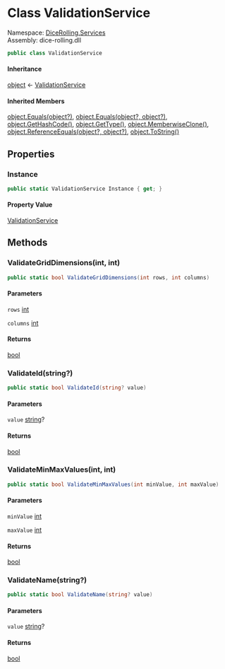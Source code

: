 # <a id="DiceRolling_Services_ValidationService"></a> Class ValidationService

Namespace: [DiceRolling.Services](DiceRolling.Services.md)  
Assembly: dice\-rolling.dll  

```csharp
public class ValidationService
```

#### Inheritance

[object](https://learn.microsoft.com/dotnet/api/system.object) ← 
[ValidationService](DiceRolling.Services.ValidationService.md)

#### Inherited Members

[object.Equals\(object?\)](https://learn.microsoft.com/dotnet/api/system.object.equals\#system\-object\-equals\(system\-object\)), 
[object.Equals\(object?, object?\)](https://learn.microsoft.com/dotnet/api/system.object.equals\#system\-object\-equals\(system\-object\-system\-object\)), 
[object.GetHashCode\(\)](https://learn.microsoft.com/dotnet/api/system.object.gethashcode), 
[object.GetType\(\)](https://learn.microsoft.com/dotnet/api/system.object.gettype), 
[object.MemberwiseClone\(\)](https://learn.microsoft.com/dotnet/api/system.object.memberwiseclone), 
[object.ReferenceEquals\(object?, object?\)](https://learn.microsoft.com/dotnet/api/system.object.referenceequals), 
[object.ToString\(\)](https://learn.microsoft.com/dotnet/api/system.object.tostring)

## Properties

### <a id="DiceRolling_Services_ValidationService_Instance"></a> Instance

```csharp
public static ValidationService Instance { get; }
```

#### Property Value

 [ValidationService](DiceRolling.Services.ValidationService.md)

## Methods

### <a id="DiceRolling_Services_ValidationService_ValidateGridDimensions_System_Int32_System_Int32_"></a> ValidateGridDimensions\(int, int\)

```csharp
public static bool ValidateGridDimensions(int rows, int columns)
```

#### Parameters

`rows` [int](https://learn.microsoft.com/dotnet/api/system.int32)

`columns` [int](https://learn.microsoft.com/dotnet/api/system.int32)

#### Returns

 [bool](https://learn.microsoft.com/dotnet/api/system.boolean)

### <a id="DiceRolling_Services_ValidationService_ValidateId_System_String_"></a> ValidateId\(string?\)

```csharp
public static bool ValidateId(string? value)
```

#### Parameters

`value` [string](https://learn.microsoft.com/dotnet/api/system.string)?

#### Returns

 [bool](https://learn.microsoft.com/dotnet/api/system.boolean)

### <a id="DiceRolling_Services_ValidationService_ValidateMinMaxValues_System_Int32_System_Int32_"></a> ValidateMinMaxValues\(int, int\)

```csharp
public static bool ValidateMinMaxValues(int minValue, int maxValue)
```

#### Parameters

`minValue` [int](https://learn.microsoft.com/dotnet/api/system.int32)

`maxValue` [int](https://learn.microsoft.com/dotnet/api/system.int32)

#### Returns

 [bool](https://learn.microsoft.com/dotnet/api/system.boolean)

### <a id="DiceRolling_Services_ValidationService_ValidateName_System_String_"></a> ValidateName\(string?\)

```csharp
public static bool ValidateName(string? value)
```

#### Parameters

`value` [string](https://learn.microsoft.com/dotnet/api/system.string)?

#### Returns

 [bool](https://learn.microsoft.com/dotnet/api/system.boolean)

